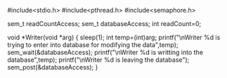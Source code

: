 #include<stdio.h>
#include<pthread.h>
#include<semaphore.h>

sem_t readCountAccess;
sem_t databaseAccess;
int readCount=0;

void *Writer(void *arg)
{
sleep(1);
int temp=(int)arg;
printf("\nWriter %d is trying to enter into database for modifying the data",temp);
sem_wait(&databaseAccess);
printf("\nWriter %d is writting into the database",temp);
printf("\nWriter %d is leaving the database");
sem_post(&databaseAccess);
}

